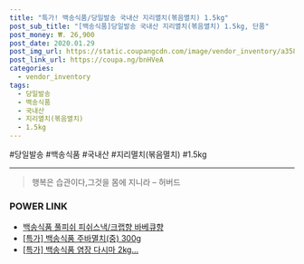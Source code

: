 ```yaml
--- 
title: "특가! 백송식품/당일발송 국내산 지리멸치(볶음멸치) 1.5kg" 
post_sub_title: "[백송식품]당일발송 국내산 지리멸치(볶음멸치) 1.5kg, 단품" 
post_money: ₩. 26,900 
post_date: 2020.01.29 
post_img_url: https://static.coupangcdn.com/image/vendor_inventory/a358/419108c2374086fac17a6079efaeb9eac65f710a77c7fa1d4af4e97f296b.jpg 
post_link_url: https://coupa.ng/bnHVeA 
categories: 
  - vendor_inventory 
tags: 
  - 당일발송 
  - 백송식품 
  - 국내산 
  - 지리멸치(볶음멸치) 
  - 1.5kg 
--- 
```

  #당일발송 #백송식품 #국내산 #지리멸치(볶음멸치) #1.5kg 
<hr> 

> 행복은 습관이다,그것을 몸에 지니라 – 허버드 


### POWER LINK

* <a href="https://blog.naver.com/fasyy4321/221788527456" target="_blank">백송식품 풀피쉬 피쉬스낵/크랩향 바베큐향</a>
* <a href="https://blog.naver.com/an0733/221788565180" target="_blank">[특가] 백송식품 주바멸치(중) 300g</a>
* <a href="https://blog.naver.com/santokki14/221790104524" target="_blank">[특가] 백송식품 염장 다시마 2kg...</a>
